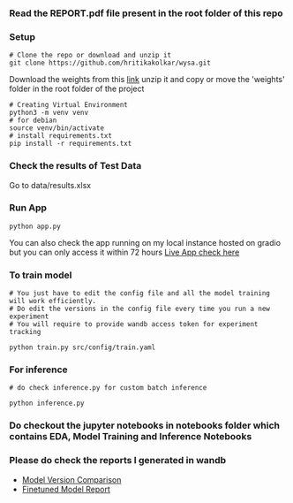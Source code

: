 ### Read the REPORT.pdf file present in the root folder of this repo
### Setup
```
# Clone the repo or download and unzip it
git clone https://github.com/hritikakolkar/wysa.git
```
Download the weights from this [link](https://drive.google.com/file/d/1njV4qQAn0qJFNGGMRnad2uO1xyO6Uhvk/view?usp=sharing) unzip it and copy or move the 'weights' folder in the root folder of the project
```
# Creating Virtual Environment
python3 -m venv venv
# for debian
source venv/bin/activate
# install requirements.txt
pip install -r requirements.txt
```

### Check the results of Test Data
Go to data/results.xlsx

### Run App 
```
python app.py
```
You can also check the app running on my local instance hosted on gradio but you can only access it within 72 hours
[Live App check here](https://63d4caeef4ca3e7062.gradio.live/)

### To train model
```
# You just have to edit the config file and all the model training will work efficiently.
# Do edit the versions in the config file every time you run a new experiment
# You will require to provide wandb access token for experiment tracking

python train.py src/config/train.yaml
```

### For inference 
```
# do check inference.py for custom batch inference

python inference.py
```

### Do checkout the jupyter notebooks in notebooks folder which contains EDA, Model Training and Inference Notebooks

### Please do check the reports I generated in wandb
- [Model Version Comparison](https://api.wandb.ai/links/hritikakolkar/avm8upcx)
- [Finetuned Model Report](https://api.wandb.ai/links/hritikakolkar/70rvxa5h)
